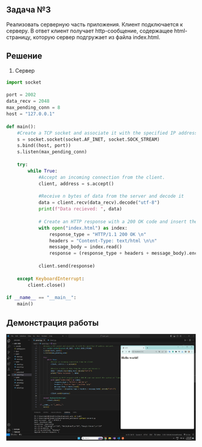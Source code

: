 ## Задача №3

Реализовать серверную часть приложения. Клиент подключается к серверу. 
В ответ клиент получает http-сообщение, содержащее html-страницу, 
которую сервер подгружает из файла index.html.

## Решение

1. Сервер

```python
import socket

port = 2002
data_recv = 2048
max_pending_conn = 8
host = "127.0.0.1"

def main():
    #Create a TCP socket and associate it with the specified IP address and port.
    s = socket.socket(socket.AF_INET, socket.SOCK_STREAM)
    s.bind((host, port))
    s.listen(max_pending_conn)

    try:
        while True:
            #Accept an incoming connection from the client.
            client, address = s.accept()

            #Receive n bytes of data from the server and decode it
            data = client.recv(data_recv).decode("utf-8")
            print(f"Data recieved: ", data)
            
            # Create an HTTP response with a 200 OK code and insert the content of "index.html" into the response.
            with open("index.html") as index:
                response_type = "HTTP/1.1 200 OK \n"
                headers = "Content-Type: text/html \n\n"
                message_body = index.read()
                response = (response_type + headers + message_body).encode("utf-8")
            
            client.send(response)
            
    except KeyboardInterrupt:
        client.close()

if __name__ == "__main__":
    main()
```

## Демонстрация работы
![result](assets/task3_result.jpg)